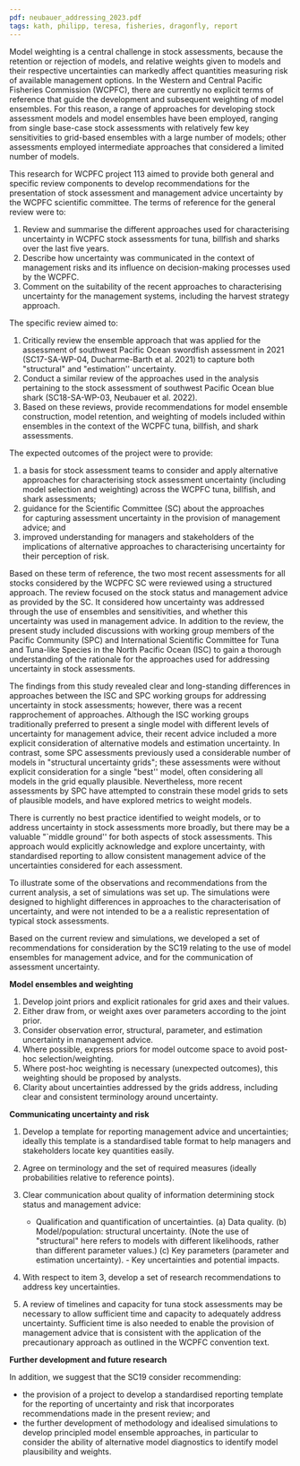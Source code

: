 ```yaml
---
pdf: neubauer_addressing_2023.pdf
tags: kath, philipp, teresa, fisheries, dragonfly, report
---
```

Model weighting is a central challenge in stock assessments, because
 the retention
or rejection of models, and relative weights given to models
and their respective uncertainties can markedly affect quantities
measuring risk of available management options. In the 
Western and Central Pacific Fisheries Commission (WCPFC), 
there are currently no explicit terms of reference that guide the
development and subsequent weighting of model ensembles. 
For this reason,
a range of approaches for developing stock assessment models and model
ensembles have been employed, ranging from single base-case stock
assessments with relatively few key sensitivities to grid-based
ensembles with a large number of models; other assessments employed
intermediate approaches that considered a limited number of models.


This research for WCPFC project 113 aimed to provide both general 
and specific
review components to develop recommendations for the
presentation of stock assessment and management advice uncertainty by
the WCPFC scientific committee. The terms of reference for the general
review were to:

1. Review and summarise the different approaches used for characterising 
uncertainty in WCPFC stock assessments for tuna, billfish and sharks 
over the last five years.
2.	Describe how uncertainty was communicated in the context of management risks 
and its influence on decision-making processes used by the WCPFC.
3.	Comment on the suitability of the recent approaches to characterising uncertainty 
for the management systems, including the harvest strategy approach.

    
The specific review aimed to:


1.  Critically review the ensemble approach that was applied for the
assessment of southwest Pacific Ocean swordfish assessment in 2021
(SC17-SA-WP-04, Ducharme-Barth et al. 2021)
 to capture both "structural" and
"estimation'' uncertainty.
2.  Conduct a similar review of the approaches used in the analysis pertaining 
to the stock assessment  of southwest Pacific Ocean blue shark (SC18-SA-WP-03,
Neubauer et al. 2022).  
3.  Based on these reviews, provide recommendations for model 
ensemble construction, model retention, and weighting of models included 
within ensembles in the context of the WCPFC tuna, billfish, and shark assessments.

    
The expected outcomes of the project were to provide:

 1.  a basis for stock assessment teams to consider and apply
 alternative approaches for characterising stock assessment uncertainty
  (including model selection and weighting) across the WCPFC tuna, billfish, 
  and shark assessments;  
2.  guidance for the Scientific Committee (SC) about the approaches   
for capturing assessment uncertainty in the provision of management advice; and
3.  improved understanding for managers and stakeholders of the 
implications of alternative approaches to characterising uncertainty 
for their perception of risk.


Based on these term of reference, the two most recent assessments for
all stocks considered by the WCPFC SC were reviewed using a structured
approach. The review focused on the stock status and management advice
as provided by the SC. It considered how uncertainty was addressed through
the use of ensembles and sensitivities, and whether this uncertainty was 
 used in management advice. In addition to the review, the
present study included  discussions with working group members of the Pacific 
Community (SPC)  and International Scientific Committee for Tuna and Tuna-like 
Species in the North Pacific Ocean (ISC)  to 
gain a thorough understanding of the rationale for the approaches used
for addressing uncertainty in stock assessments.

The findings from this study revealed 
clear and long-standing differences in approaches
between the ISC and SPC working groups for addressing 
uncertainty in stock assessments; however, there was a recent 
rapprochement of approaches. Although the ISC working groups 
 traditionally preferred to
present a single model with different levels of uncertainty for
management advice, their recent advice 
included a more explicit consideration of alternative models and
estimation uncertainty. In contrast, some SPC assessments previously
used a  considerable number of models in 
"structural uncertainty
grids"; these assessments were without explicit consideration 
for a single "best'' model, often
considering all models in the grid equally plausible. Nevertheless, more
recent assessments by SPC have attempted to constrain these model grids to
sets of plausible models, and have explored metrics to weight models.

There is currently no best practice identified to weight models,
or to address uncertainty in stock assessments more broadly, but there may
be a valuable "`middle ground'' for both aspects of stock assessments.
This approach would explicitly acknowledge and explore uncertainty,
with standardised reporting to allow 
consistent management advice of the uncertainties
considered for each assessment. 

To illustrate some of the observations and recommendations from 
the current analysis, a set of simulations was set up.  The simulations
were designed to highlight differences in approaches to the characterisation
of uncertainty, and were not intended to be a 
 a realistic representation of typical stock assessments.

Based on the current review and simulations, we developed a set of
recommendations for consideration by the SC19 
relating to the use of model ensembles for management
advice, and for the communication of assessment uncertainty.
 
**Model ensembles and weighting**

1.  Develop joint priors and explicit rationales for grid axes and their values.
2.  Either draw from, or weight axes over parameters according
  to the joint prior.
3.  Consider observation error, structural, parameter, and estimation uncertainty in
management advice.
4.  Where possible, express priors for model outcome space to avoid
post-hoc selection/weighting.
5.  Where post-hoc weighting is necessary (unexpected outcomes), this 
weighting should be proposed by analysts.
6.  Clarity about uncertainties addressed by the grids address, including clear and
consistent terminology around uncertainty.  
 
**Communicating uncertainty and risk**

 1.  Develop a template for reporting management advice and
uncertainties; ideally this template is a standardised table format to help managers
and stakeholders locate key quantities easily.
 2.  Agree on terminology and the set of required measures
 (ideally probabilities relative to reference points).
 3.  Clear communication about quality of information determining stock status
  and management advice:
     - Qualification and quantification of uncertainties.
         (a) 	Data quality. 
         (b) 	Model/population: structural uncertainty. (Note the use of "structural" 
  here refers to models with different likelihoods, rather than different 
  parameter values.)
          (c) 	Key parameters (parameter and estimation uncertainty).
    - Key uncertainties and potential impacts.

 4.  With respect to item 3, 
develop a set of research recommendations 
to address key uncertainties.
 5.	A review of timelines and capacity for tuna stock assessments may
be necessary to allow sufficient time and capacity to adequately
address uncertainty. Sufficient time is also needed to enable the provision of 
management advice that is
consistent with the application of the precautionary approach as
outlined in the WCPFC convention text.  


**Further development and future research**

In addition, we suggest that the SC19 consider recommending:

- the provision of a project to develop a standardised reporting
template for the reporting of uncertainty and risk that incorporates
recommendations made in the present review; and
- the further development of methodology and idealised simulations 
to develop
principled model ensemble approaches, in particular to consider the
ability of alternative model diagnostics to identify model
plausibility and weights. 
